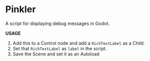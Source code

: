 # Pinkler
A script for displaying debug messages in Godot. 

**USAGE**

1. Add this to a Control node and add a `RichTextLabel` as a Child.
2. Set that `RichTextLabel` as `label` in the script.
3. Save the Scene and set it as an Autoload
